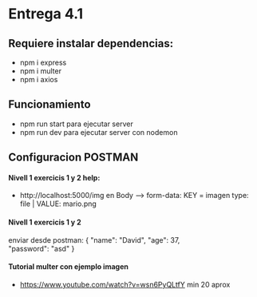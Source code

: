 # Entrega 4.1

## Requiere instalar dependencias:

- npm i express
- npm i multer
- npm i axios

## Funcionamiento

- npm run start para ejecutar server
- npm run dev para ejecutar server con nodemon

## Configuracion POSTMAN

#### Nivell 1 exercicis 1 y 2 help:

- http://localhost:5000/img
  en Body --> form-data:
  KEY = imagen type: file | VALUE: mario.png

#### Nivell 1 exercicis 1 y 2

enviar desde postman:
{
"name": "David",
"age": 37,  
 "password": "asd"
}

#### Tutorial multer con ejemplo imagen

- https://www.youtube.com/watch?v=wsn6PyQLtfY min 20 aprox
